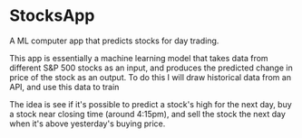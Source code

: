 # StocksApp
A ML computer app that predicts stocks for day trading.

This app is essentially a machine learning model that takes data from different S&P 500 stocks as an input, and produces the predicted change in price of the stock as an output. To do this I will draw historical data from an API, and use this data to train 

The idea is see if it's possible to predict a stock's high for the next day, buy a stock near closing time (around 4:15pm), and sell the stock the next day when it's above yesterday's buying price.
